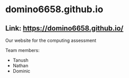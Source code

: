 # domino6658.github.io

## Link: <a href="https://domino6658.github.io/" target="_blank">https://domino6658.github.io/</a>

Our website for the computing assessment

Team members:
- Tanush
- Nathan
- Dominic